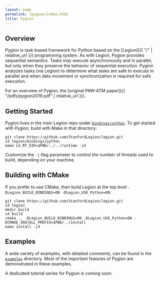 ```yaml
---
layout: page
permalink: /pygion/index.html
title: Pygion
---
```


## Overview

Pygion is task-based framework for Python based on the [Legion]({{ "/" | relative_url }}) programming system. As with Legion, Pygion provides sequential semantics. Tasks may execute asynchronously and in parallel, but only when they preserve the behavior of sequential execution. Pygion analyzes tasks (via Legion) to determine what tasks are safe to execute in parallel and when data movement or synchronization is required for safe execution.

For an overview of Pygion, the [original PAW-ATM paper]({{ "/pdfs/pygion2019.pdf" | relative_url }}).

## Getting Started

Pygion lives in the main Legion repo under
[`bindings/python`](https://github.com/StanfordLegion/legion/tree/stable/bindings/python). To
get started with Pygion, build with Make in that directory:

```
git clone https://github.com/StanfordLegion/legion.git
cd legion/bindings/python
make LG_RT_DIR=$PWD/../../runtime -j4
```

Customize the `-j` flag parameter to control the number of threads used to build, depending on your machine.

## Building with CMake

If you prefer to use CMake, then build Legion at the top level `-DLegion_BUILD_BINDINGS=ON -DLegion_USE_Python=ON`:

```
git clone https://github.com/StanfordLegion/legion.git
cd legion
mkdir build
cd build
cmake .. -DLegion_BUILD_BINDINGS=ON -DLegion_USE_Python=ON -DCMAKE_INSTALL_PREFIX=$PWD/../install
make install -j4
```

## Examples

A wide variety of examples, with detailed comments, can be found in the [`examples`](https://github.com/StanfordLegion/legion/tree/stable/bindings/python/examples) directory. Most of the important features of Pygion are demonstrated in these examples.

A dedicated tutorial series for Pygion is coming soon.
